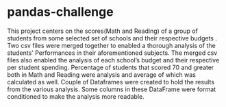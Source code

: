 # pandas-challenge
This project centers on the scores(Math and Reading) of a group of students from some selected set of schools and their respective budgets .
Two csv files were merged together to enabled a thorough analysis of the students' Performances in their aforementioned subjects.
The merged csv files also enabled the analysis of each school’s budget and their respective per student spending.
Percentage of students that scored 70 and greater both in Math and Reading were analysis and average of which was calculated as well.
Couple of Dataframes were created to hold the results from the various analysis.
Some columns in these DataFrame were format conditioned to make the analysis more readable.
